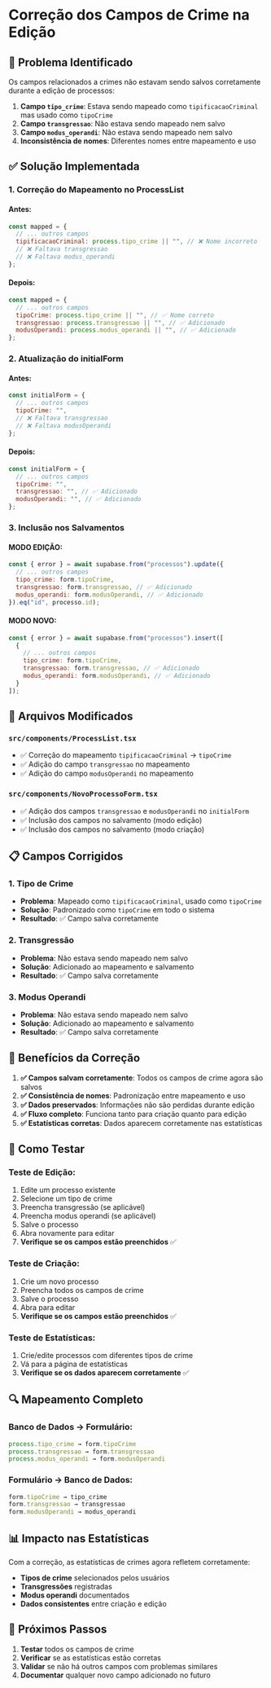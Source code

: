 # Correção dos Campos de Crime na Edição

## 🐛 **Problema Identificado**

Os campos relacionados a crimes não estavam sendo salvos corretamente durante a edição de processos:

1. **Campo `tipo_crime`**: Estava sendo mapeado como `tipificacaoCriminal` mas usado como `tipoCrime`
2. **Campo `transgressao`**: Não estava sendo mapeado nem salvo
3. **Campo `modus_operandi`**: Não estava sendo mapeado nem salvo
4. **Inconsistência de nomes**: Diferentes nomes entre mapeamento e uso

## ✅ **Solução Implementada**

### 1. **Correção do Mapeamento no ProcessList**

#### **Antes:**
```javascript
const mapped = {
  // ... outros campos
  tipificacaoCriminal: process.tipo_crime || "", // ❌ Nome incorreto
  // ❌ Faltava transgressao
  // ❌ Faltava modus_operandi
};
```

#### **Depois:**
```javascript
const mapped = {
  // ... outros campos
  tipoCrime: process.tipo_crime || "", // ✅ Nome correto
  transgressao: process.transgressao || "", // ✅ Adicionado
  modusOperandi: process.modus_operandi || "", // ✅ Adicionado
};
```

### 2. **Atualização do initialForm**

#### **Antes:**
```javascript
const initialForm = {
  // ... outros campos
  tipoCrime: "",
  // ❌ Faltava transgressao
  // ❌ Faltava modusOperandi
};
```

#### **Depois:**
```javascript
const initialForm = {
  // ... outros campos
  tipoCrime: "",
  transgressao: "", // ✅ Adicionado
  modusOperandi: "", // ✅ Adicionado
};
```

### 3. **Inclusão nos Salvamentos**

#### **MODO EDIÇÃO:**
```javascript
const { error } = await supabase.from("processos").update({
  // ... outros campos
  tipo_crime: form.tipoCrime,
  transgressao: form.transgressao, // ✅ Adicionado
  modus_operandi: form.modusOperandi, // ✅ Adicionado
}).eq("id", processo.id);
```

#### **MODO NOVO:**
```javascript
const { error } = await supabase.from("processos").insert([
  {
    // ... outros campos
    tipo_crime: form.tipoCrime,
    transgressao: form.transgressao, // ✅ Adicionado
    modus_operandi: form.modusOperandi, // ✅ Adicionado
  }
]);
```

## 🔧 **Arquivos Modificados**

### `src/components/ProcessList.tsx`
- ✅ Correção do mapeamento `tipificacaoCriminal` → `tipoCrime`
- ✅ Adição do campo `transgressao` no mapeamento
- ✅ Adição do campo `modusOperandi` no mapeamento

### `src/components/NovoProcessoForm.tsx`
- ✅ Adição dos campos `transgressao` e `modusOperandi` no `initialForm`
- ✅ Inclusão dos campos no salvamento (modo edição)
- ✅ Inclusão dos campos no salvamento (modo criação)

## 📋 **Campos Corrigidos**

### **1. Tipo de Crime**
- **Problema**: Mapeado como `tipificacaoCriminal`, usado como `tipoCrime`
- **Solução**: Padronizado como `tipoCrime` em todo o sistema
- **Resultado**: ✅ Campo salva corretamente

### **2. Transgressão**
- **Problema**: Não estava sendo mapeado nem salvo
- **Solução**: Adicionado ao mapeamento e salvamento
- **Resultado**: ✅ Campo salva corretamente

### **3. Modus Operandi**
- **Problema**: Não estava sendo mapeado nem salvo
- **Solução**: Adicionado ao mapeamento e salvamento
- **Resultado**: ✅ Campo salva corretamente

## 🎯 **Benefícios da Correção**

1. **✅ Campos salvam corretamente**: Todos os campos de crime agora são salvos
2. **✅ Consistência de nomes**: Padronização entre mapeamento e uso
3. **✅ Dados preservados**: Informações não são perdidas durante edição
4. **✅ Fluxo completo**: Funciona tanto para criação quanto para edição
5. **✅ Estatísticas corretas**: Dados aparecem corretamente nas estatísticas

## 🧪 **Como Testar**

### **Teste de Edição:**
1. Edite um processo existente
2. Selecione um tipo de crime
3. Preencha transgressão (se aplicável)
4. Preencha modus operandi (se aplicável)
5. Salve o processo
6. Abra novamente para editar
7. **Verifique se os campos estão preenchidos** ✅

### **Teste de Criação:**
1. Crie um novo processo
2. Preencha todos os campos de crime
3. Salve o processo
4. Abra para editar
5. **Verifique se os campos estão preenchidos** ✅

### **Teste de Estatísticas:**
1. Crie/edite processos com diferentes tipos de crime
2. Vá para a página de estatísticas
3. **Verifique se os dados aparecem corretamente** ✅

## 🔍 **Mapeamento Completo**

### **Banco de Dados → Formulário:**
```javascript
process.tipo_crime → form.tipoCrime
process.transgressao → form.transgressao
process.modus_operandi → form.modusOperandi
```

### **Formulário → Banco de Dados:**
```javascript
form.tipoCrime → tipo_crime
form.transgressao → transgressao
form.modusOperandi → modus_operandi
```

## 📊 **Impacto nas Estatísticas**

Com a correção, as estatísticas de crimes agora refletem corretamente:
- **Tipos de crime** selecionados pelos usuários
- **Transgressões** registradas
- **Modus operandi** documentados
- **Dados consistentes** entre criação e edição

## 🚀 **Próximos Passos**

1. **Testar** todos os campos de crime
2. **Verificar** se as estatísticas estão corretas
3. **Validar** se não há outros campos com problemas similares
4. **Documentar** qualquer novo campo adicionado no futuro 